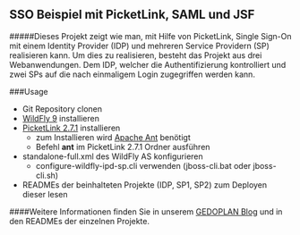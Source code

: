 ## SSO Beispiel mit PicketLink, SAML und JSF

#####Dieses Projekt zeigt wie man, mit Hilfe von PicketLink, Single Sign-On mit einem Identity Provider (IDP) und mehreren Service Providern (SP) realisieren kann. Um dies zu realisieren, besteht das Projekt aus drei Webanwendungen. Dem IDP, welcher die Authentifizierung kontrolliert und zwei SPs auf die nach einmaligem Login zugegriffen werden kann.

###Usage

* Git Repository clonen
* [WildFly 9](http://wildfly.org/downloads/) installieren
* [PicketLink 2.7.1](http://downloads.jboss.org/picketlink/2/latest/picketlink-installer-2.7.1.Final.zip) installieren
  * zum Installieren wird [Apache Ant](http://ant.apache.org/bindownload.cgi) benötigt
  * Befehl **ant** im PicketLink 2.7.1 Ordner ausführen
* standalone-full.xml des WildFly AS konfigurieren
  * configure-wildfly-ipd-sp.cli verwenden (jboss-cli.bat oder jboss-cli.sh)
* READMEs der beinhalteten Projekte (IDP, SP1, SP2) zum Deployen dieser lesen 

####Weitere Informationen finden Sie in unserem [GEDOPLAN Blog](https://javaeeblog.wordpress.com/2016/07/01/wildfly-sso-fuer-webanwendungen-mit-picketlink/) und in den READMEs der einzelnen Projekte.
